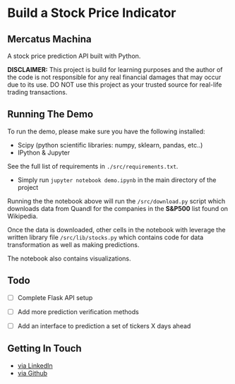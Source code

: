 # Build a Stock Price Indicator

## Mercatus Machina

A stock price prediction API built with Python.

__DISCLAIMER:__ This project is build for learning purposes and the author of the code is not responsible for any real financial damages that may occur due to its use. DO NOT use this project as your trusted source for real-life trading transactions.


## Running The Demo

To run the demo, please make sure you have the following installed:

- Scipy (python scientific libraries: numpy, sklearn, pandas, etc..)
- IPython & Jupyter

See the full list of requirements in `./src/requirements.txt`.

- Simply run `jupyter notebook demo.ipynb` in the main directory of the project

Running the the notebook above will run the `/src/download.py` script which downloads data from Quandl for the companies in the **S&P500** list found on Wikipedia.

Once the data is downloaded, other cells in the notebook with leverage the written library file `/src/lib/stocks.py` which contains code for data transformation as well as making predictions.

The notebook also contains visualizations.


## Todo

- [ ] Complete Flask API setup
- [ ] Add more prediction verification methods
- [ ] Add an interface to prediction a set of tickers X days ahead


## Getting In Touch

* [via LinkedIn](http://ca.linkedin.com/in/faisalaltameemi)
* [via Github](https://github.com/FaisalAl-Tameemi)
